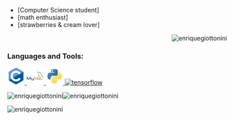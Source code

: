 <ul align="left">
  <li>[Computer Science student]</li>
  <li>[math enthusiast]</li>
  <li>[strawberries & cream lover]</li>
</ul>
  
<p align="right"> <img src="https://komarev.com/ghpvc/?username=enriquegiottonini&label=hi&color=26a269&style=square" alt="enriquegiottonini" /> </p>

<h3 align="left">Languages and Tools:</h3>
<p align="left"> <a href="https://www.cprogramming.com/" target="_blank" rel="noreferrer"> <img src="https://raw.githubusercontent.com/devicons/devicon/master/icons/c/c-original.svg" alt="c" width="40" height="40"/> </a> <a href="https://www.mysql.com/" target="_blank" rel="noreferrer"> <img src="https://raw.githubusercontent.com/devicons/devicon/master/icons/mysql/mysql-original-wordmark.svg" alt="mysql" width="40" height="40"/> </a> <a href="https://www.python.org" target="_blank" rel="noreferrer"> <img src="https://raw.githubusercontent.com/devicons/devicon/master/icons/python/python-original.svg" alt="python" width="40" height="40"/> </a> <a href="https://www.tensorflow.org" target="_blank" rel="noreferrer"> <img src="https://www.vectorlogo.zone/logos/tensorflow/tensorflow-icon.svg" alt="tensorflow" width="40" height="40"/> </a> </p>

<p><img align="left" src="https://github-readme-stats.vercel.app/api/top-langs?username=enriquegiottonini&show_icons=true&locale=en&layout=compact" alt="enriquegiottonini" /></p>

<p>&nbsp;<img align="left" src="https://github-readme-stats.vercel.app/api?username=enriquegiottonini&show_icons=true&locale=en" alt="enriquegiottonini" /></p>

<p><img align="left" src="https://github-readme-streak-stats.herokuapp.com/?user=enriquegiottonini&" alt="enriquegiottonini" /></p>


